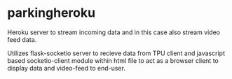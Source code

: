 # parkingheroku
Heroku server to stream incoming data and in this case also stream video feed data.

Utilizes flask-socketio server to recieve data from TPU client and javascript based socketio-client module within html file to act as a browser client to display data and video-feed to end-user.
